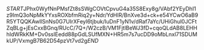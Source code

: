 $START$JPhx0WyfNnPMsfZt8sSWgCOVtCpvuG4a35S8Exy8g/VAbf2YEyDhI1z9ImQ3oNpMkYYxsROXbfmRiq2y+Ndr/YdHIR/BnXve3d+ck+e54YCwO6aB9R5YTQQKAwIlSnNs0G7UIrXFeyl6tjbuk/IuDnF1yN1v/dRaf7aYc/UHiGhul0JCFtZqBLg+jEsCxxBGnq/RUcC/7Q+/W2czB/VM1FjtlBeWJ3fD+cqoQLdAB8LEHHhIdWRkKM+Dv0ssIEedd88pGdLSUfMXN+HR5m7s7ucDD9oMbLnxl71SDUMkUP/VxmgB7B62D54pzVt7vd2g$END$